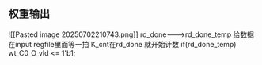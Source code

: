 ## 权重输出
![[Pasted image 20250702210743.png]]
rd_done--->rd_done_temp
给数据在input regfile里面等一拍
K_cnt在rd_done 就开始计数
if(rd_done_temp)                                             
	wt_C0_O_vld <= 1'b1;